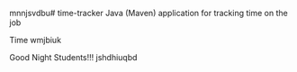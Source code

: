 mnnjsvdbu# time-tracker
Java (Maven) application for tracking time on the job

Time wmjbiuk

Good Night Students!!!
jshdhiuqbd

